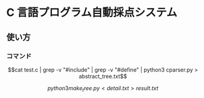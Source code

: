 # C 言語プログラム自動採点システム 
## 使い方

### コマンド
```math
cat test.c | grep -v "#include" | grep -v "#define" | python3 cparser.py > abstract_tree.txt
```
```math
python3 make_tree.py < detail.txt > result.txt
```